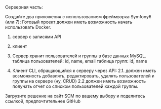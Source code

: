 Серверная часть:

Создайте два приложения с использованием фреймворка Symfony6 (или 7):
Готовый проект должен иметь возможность начать использовать Docker.
1. сервер с записями API
2. клиент

1. Сервер хранит пользователей и группы в базе данных MySQL.
   таблица пользователей: id, name, email
   таблица групп: id, name

2. Клиент CLI, обращающийся к серверу через API:
   2.1. должен иметь возможность добавлять, редактировать, удалять пользователей и группы на сервере (ну, CRUD)
   2.2 должен иметь возможность получать отчет со списком пользователей каждой группы.

Загрузите решение на сайт SCM по вашему выбору и поделитесь ссылкой, предпочтительнее GitHub
